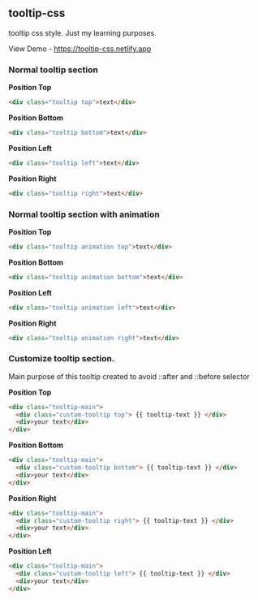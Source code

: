 ## tooltip-css

tooltip css style. Just my learning purposes.

View Demo - https://tooltip-css.netlify.app

### Normal tooltip section

**Position Top**
``` html
<div class="tooltip top">text</div>
```

**Position Bottom**
``` html
<div class="tooltip bottom">text</div>
```

**Position Left**
``` html
<div class="tooltip left">text</div>
```

**Position Right**
``` html
<div class="tooltip right">text</div>
```

### Normal tooltip section with animation

**Position Top**
``` html
<div class="tooltip animation top">text</div>
```

**Position Bottom**
``` html
<div class="tooltip animation bottom">text</div>
```

**Position Left**
``` html
<div class="tooltip animation left">text</div>
```

**Position Right**
``` html
<div class="tooltip animation right">text</div>
```

### Customize tooltip section.

Main purpose of this tooltip created to avoid ::after and ::before selector

**Position Top**

``` html
<div class="tooltip-main">
  <div class="custom-tooltip top"> {{ tooltip-text }} </div>
  <div>your text</div>
</div>
```

**Position Bottom**

``` html
<div class="tooltip-main">
  <div class="custom-tooltip bottom"> {{ tooltip-text }} </div>
  <div>your text</div>
</div>
```

**Position Right**

``` html
<div class="tooltip-main">
  <div class="custom-tooltip right"> {{ tooltip-text }} </div>
  <div>your text</div>
</div>
```

**Position Left**

``` html
<div class="tooltip-main">
  <div class="custom-tooltip left"> {{ tooltip-text }} </div>
  <div>your text</div>
</div>
```
